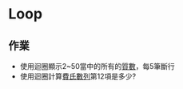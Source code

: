 # Loop
## 作業
* 使用迴圈顯示2~50當中的所有的[質數](https://zh.wikipedia.org/wiki/%E8%B4%A8%E6%95%B0)，每5筆斷行
* 使用迴圈計算[費氏數列](https://zh.wikipedia.org/wiki/%E6%96%90%E6%B3%A2%E9%82%A3%E5%A5%91%E6%95%B0%E5%88%97)第12項是多少?
